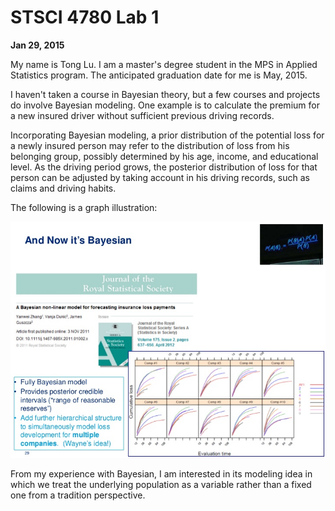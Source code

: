 ﻿# STSCI 4780 Lab 1

**Jan 29, 2015**

My name is Tong Lu. I am a master's degree student in the MPS in Applied Statistics program. The anticipated graduation date for me is May, 2015.

I haven't taken a course in Bayesian theory, but a few courses and projects do involve Bayesian modeling. One example is to calculate the premium for a new insured driver without sufficient previous driving records.  

Incorporating Bayesian modeling, a prior distribution of the potential loss for a newly insured person may refer to the distribution of loss from his belonging group, possibly determined by his age, income, and educational level. As the driving period grows, the posterior distribution of loss for that person can be adjusted by taking account in his driving records, such as claims and driving habits.

The following is a graph illustration:

![](graph.jpg)

From my experience with Bayesian, I am interested in its modeling idea in which we treat the underlying population as a variable rather than a fixed one from a tradition perspective. 


